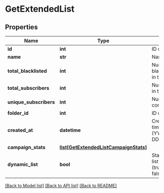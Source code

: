 # GetExtendedList

## Properties
Name | Type | Description | Notes
------------ | ------------- | ------------- | -------------
**id** | **int** | ID of the list | 
**name** | **str** | Name of the list | 
**total_blacklisted** | **int** | Number of blacklisted contacts in the list | 
**total_subscribers** | **int** | Number of contacts in the list | 
**unique_subscribers** | **int** | Number of unique contacts in the list | 
**folder_id** | **int** | ID of the folder | 
**created_at** | **datetime** | Creation UTC date-time of the list (YYYY-MM-DDTHH:mm:ss.SSSZ) | 
**campaign_stats** | [**list[GetExtendedListCampaignStats]**](GetExtendedListCampaignStats.md) |  | [optional] 
**dynamic_list** | **bool** | Status telling if the list is dynamic or not (true&#x3D;dynamic, false&#x3D;not dynamic) | [optional] 

[[Back to Model list]](../README.md#documentation-for-models) [[Back to API list]](../README.md#documentation-for-api-endpoints) [[Back to README]](../README.md)


